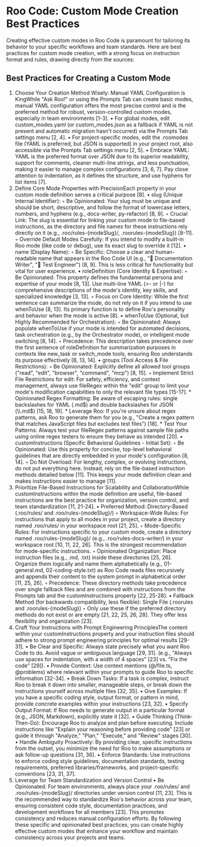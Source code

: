 # Roo Code: Custom Mode Creation Best Practices
Creating effective custom modes in Roo Code is paramount for tailoring its behavior to your specific workflows and team standards. Here are best practices for custom mode creation, with a strong focus on instruction format and rules, drawing directly from the sources:
## Best Practices for Creating a Custom Mode
1. Choose Your Creation Method Wisely: Manual YAML Configuration is KingWhile "Ask Roo!" or using the Prompts Tab can create basic modes, manual YAML configuration offers the most precise control and is the preferred method for robust, version-controlled custom modes, especially in team environments [1-3].
•
For global modes, edit custom_modes.yaml (or custom_modes.json as a fallback if YAML is not present and automatic migration hasn't occurred) via the Prompts Tab settings menu [2, 4].
•
For project-specific modes, edit the .roomodes file (YAML is preferred, but JSON is supported) in your project root, also accessible via the Prompts Tab settings menu [2, 5].
•
Embrace YAML: YAML is the preferred format over JSON due to its superior readability, support for comments, cleaner multi-line strings, and less punctuation, making it easier to manage complex configurations [3, 6, 7]. Pay close attention to indentation, as it defines the structure, and use hyphens for list items [7].
2. Define Core Mode Properties with PrecisionEach property in your custom mode definition serves a critical purpose [8].
•
slug (Unique Internal Identifier):
◦
Be Opinionated: Your slug must be unique and should be short, descriptive, and follow the format of lowercase letters, numbers, and hyphens (e.g., docs-writer, py-refactor) [8, 9].
◦
Crucial Link: The slug is essential for linking your custom mode to file-based instructions, as the directory and file names for these instructions rely directly on it (e.g., .roo/rules-{modeSlug}/, .roorules-{modeSlug}) [8-11].
◦
Override Default Modes Carefully: If you intend to modify a built-in Roo mode (like code or debug), use its exact slug to override it [12].
•
name (Display Name):
◦
Be Specific: Choose a clear and human-readable name that appears in the Roo Code UI (e.g., "📝 Documentation Writer", "🧪 Test Engineer") [8, 9]. This is less critical for functionality but vital for user experience.
•
roleDefinition (Core Identity & Expertise):
◦
Be Opinionated: This property defines the fundamental persona and expertise of your mode [8, 13]. Use multi-line YAML (>- or |-) for comprehensive descriptions of the mode's identity, key skills, and specialized knowledge [3, 13].
◦
Focus on Core Identity: While the first sentence can summarize the mode, do not rely on it if you intend to use whenToUse [8, 13]. Its primary function is to define Roo's personality and behavior when the mode is active [8].
•
whenToUse (Optional, but Highly Recommended for Orchestration):
◦
Be Opinionated: Always populate whenToUse if your mode is intended for automated decisions, task orchestration (e.g., by the Orchestrator mode), or intelligent mode switching [8, 14].
◦
Precedence: This description takes precedence over the first sentence of roleDefinition for summarization purposes in contexts like new_task or switch_mode tools, ensuring Roo understands its purpose effectively [8, 13, 14].
•
groups (Tool Access & File Restrictions):
◦
Be Opinionated: Explicitly define all allowed tool groups ("read", "edit", "browser", "command", "mcp") [8, 15].
◦
Implement Strict File Restrictions for edit: For safety, efficiency, and context management, always use fileRegex within the "edit" group to limit your mode's modification capabilities to only the relevant file types [15-17]. * Opinionated Regex Formatting: Be aware of escaping rules: single backslashes for YAML (\.md$) and double backslashes for JSON (\\.md$) [15, 18, 19]. * Leverage Roo: If you're unsure about regex patterns, ask Roo to generate them for you (e.g., "Create a regex pattern that matches JavaScript files but excludes test files") [18]. * Test Your Patterns: Always test your fileRegex patterns against sample file paths using online regex testers to ensure they behave as intended [20].
•
customInstructions (Specific Behavioral Guidelines - Initial Set):
◦
Be Opinionated: Use this property for concise, top-level behavioral guidelines that are directly embedded in your mode's configuration [8, 14].
◦
Do Not Overload: For lengthy, complex, or evolving instructions, do not put everything here. Instead, rely on the file-based instruction methods detailed below [11]. This keeps your mode definition clean and makes instructions easier to manage [11].
3. Prioritize File-Based Instructions for Scalability and CollaborationWhile customInstructions within the mode definition are useful, file-based instructions are the best practice for organization, version control, and team standardization [11, 21-24].
•
Preferred Method: Directory-Based (.roo/rules/ and .roo/rules-{modeSlug}/)
◦
Workspace-Wide Rules: For instructions that apply to all modes in your project, create a directory named .roo/rules/ in your workspace root [21, 25].
◦
Mode-Specific Rules: For instructions specific to your custom mode, create a directory named .roo/rules-{modeSlug}/ (e.g., .roo/rules-docs-writer/) in your workspace root [10, 11, 22, 26]. This is the strongest recommendation for mode-specific instructions.
◦
Opinionated Organization: Place instruction files (e.g., .md, .txt) inside these directories [25, 26]. Organize them logically and name them alphabetically (e.g., 01-general.md, 02-coding-style.txt) as Roo Code reads files recursively and appends their content to the system prompt in alphabetical order [11, 25, 26].
◦
Precedence: These directory methods take precedence over single fallback files and are combined with instructions from the Prompts tab and the customInstructions property [22, 25-28].
•
Fallback Method (for backwards compatibility, less flexible): Single File (.roorules and .roorules-{modeSlug})
◦
Only use these if the preferred directory methods do not exist or are empty [21, 22, 25, 26, 28]. They offer less flexibility and organization [23].
4. Craft Your Instructions with Prompt Engineering PrinciplesThe content within your customInstructions property and your instruction files should adhere to strong prompt engineering principles for optimal results [29-31].
•
Be Clear and Specific: Always state precisely what you want Roo Code to do. Avoid vague or ambiguous language [29, 31]. (e.g., "Always use spaces for indentation, with a width of 4 spaces" [23] vs. "Fix the code" [29]).
•
Provide Context: Use context mentions (@/file.ts, @problems) where relevant within your prompts to guide Roo to specific information [32-34].
•
Break Down Tasks: If a task is complex, instruct Roo to break it down into smaller, manageable steps, or break down the instructions yourself across multiple files [32, 35].
•
Give Examples: If you have a specific coding style, output format, or pattern in mind, provide concrete examples within your instructions [23, 32].
•
Specify Output Format: If Roo needs to generate output in a particular format (e.g., JSON, Markdown), explicitly state it [32].
•
Guide Thinking (Think-Then-Do): Encourage Roo to analyze and plan before executing. Include instructions like "Explain your reasoning before providing code" [23] or guide it through "Analyze," "Plan," "Execute," and "Review" stages [30].
•
Handle Ambiguity Proactively: By providing clear, specific instructions from the outset, you minimize the need for Roo to make assumptions or ask follow-up questions [31, 36].
•
Enforce Standards: Use instructions to enforce coding style guidelines, documentation standards, testing requirements, preferred libraries/frameworks, and project-specific conventions [23, 31, 37].
5. Leverage for Team Standardization and Version Control
•
Be Opinionated: For team environments, always place your .roo/rules/ and .roo/rules-{modeSlug}/ directories under version control [11, 23]. This is the recommended way to standardize Roo's behavior across your team, ensuring consistent code style, documentation practices, and development workflows for all members [23]. This promotes consistency and reduces manual configuration efforts.
By following these specific and opinionated best practices, you can create highly effective custom modes that enhance your workflow and maintain consistency across your projects and teams.